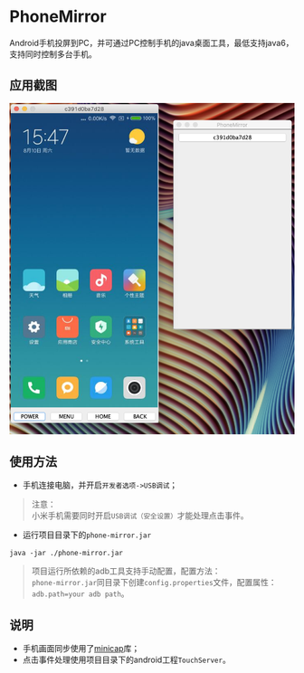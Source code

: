 # PhoneMirror
Android手机投屏到PC，并可通过PC控制手机的java桌面工具，最低支持java6，支持同时控制多台手机。
## 应用截图
![应用截图](./screenshot/art.png)
## 使用方法
* 手机连接电脑，并开启`开发者选项->USB调试`；
> 注意：<br/>
> 小米手机需要同时开启`USB调试（安全设置）`才能处理点击事件。
* 运行项目目录下的`phone-mirror.jar`
```
java -jar ./phone-mirror.jar
```

>项目运行所依赖的adb工具支持手动配置，配置方法：<br/>
>`phone-mirror.jar`同目录下创建`config.properties`文件，配置属性：`adb.path=your adb path`。
## 说明
* 手机画面同步使用了[minicap](https://github.com/openstf/minicap)库；
* 点击事件处理使用项目目录下的android工程`TouchServer`。

